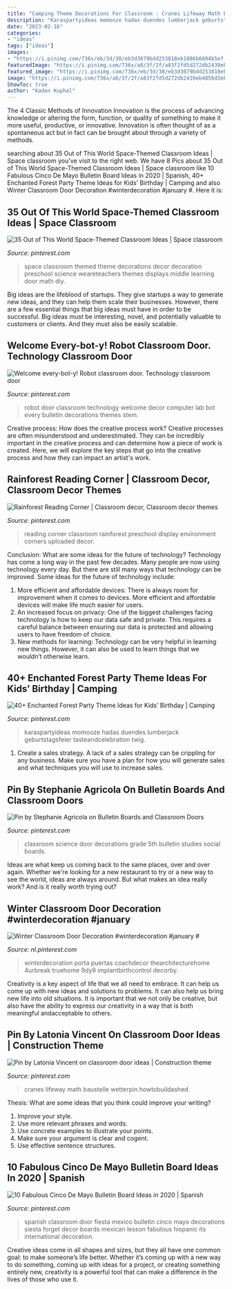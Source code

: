 ```yaml
---
title: "Camping Theme Decorations For Classroom : Cranes Lifeway Math Baustelle Wetterpin Howtobuildashed"
description: "Karaspartyideas momooze hadas duendes lumberjack geburtstagsfeier tasteandcelebration twig"
date: "2023-02-16"
categories:
- "ideas"
tags: ["ideas"]
images:
- "https://i.pinimg.com/736x/eb/3d/30/eb3d3079bdd253818eb1086b6004b5ef.jpg"
featuredImage: "https://i.pinimg.com/736x/a8/3f/2f/a83f2fd5d272db2439eb4856d3ebff64.jpg"
featured_image: "https://i.pinimg.com/736x/eb/3d/30/eb3d3079bdd253818eb1086b6004b5ef.jpg"
image: "https://i.pinimg.com/736x/a8/3f/2f/a83f2fd5d272db2439eb4856d3ebff64.jpg"
ShowToc: true
author: "Kaden Kuphal"
---
```



The 4 Classic Methods of Innovation
Innovation is the process of advancing knowledge or altering the form, function, or quality of something to make it more useful, productive, or innovative. Innovation is often thought of as a spontaneous act but in fact can be brought about through a variety of methods.

	

		
searching about 35 Out of This World Space-Themed Classroom Ideas | Space classroom you've visit to the right web. We have 8 Pics about 35 Out of This World Space-Themed Classroom Ideas | Space classroom like 10 Fabulous Cinco De Mayo Bulletin Board Ideas in 2020 | Spanish, 40+ Enchanted Forest Party Theme Ideas for Kids’ Birthday | Camping and also Winter Classroom Door Decoration #winterdecoration #january #. Here it is:
		
    
## 35 Out Of This World Space-Themed Classroom Ideas | Space Classroom

<img loading=lazy src="https://i.pinimg.com/736x/f3/65/36/f365368b9e7e1352c2df5e0f24b06b15.jpg" onerror="this.onerror=null;this.src='https://tse4.mm.bing.net/th?id=OIP.s9jt_iiwHKtJ2zgNv-p87gHaPj&amp;pid=15.1';" alt="35 Out of This World Space-Themed Classroom Ideas | Space classroom">

_Source: pinterest.com_

>space classroom themed theme decorations decor decoration preschool science weareteachers themes displays middle learning door math diy. 

	

Big ideas are the lifeblood of startups. They give startups a way to generate new ideas, and they can help them scale their businesses. However, there are a few essential things that big ideas must have in order to be successful. Big ideas must be interesting, novel, and potentially valuable to customers or clients. And they must also be easily scalable.

    
## Welcome Every-bot-y! Robot Classroom Door. Technology Classroom Door

<img loading=lazy src="https://i.pinimg.com/736x/96/45/a4/9645a4d65286baa2441bbfb6d19c3eac.jpg" onerror="this.onerror=null;this.src='https://tse2.mm.bing.net/th?id=OIP.0i9PehQ-VKP0yQwti_Aq1AHaJ3&amp;pid=15.1';" alt="Welcome every-bot-y! Robot classroom door. Technology classroom door">

_Source: pinterest.com_

>robot door classroom technology welcome decor computer lab bot every bulletin decorations themes stem. 

	

Creative process: How does the creative process work?
Creative processes are often misunderstood and underestimated. They can be incredibly important in the creative process and can determine how a piece of work is created. Here, we will explore the key steps that go into the creative process and how they can impact an artist's work.

    
## Rainforest Reading Corner | Classroom Decor, Classroom Decor Themes

<img loading=lazy src="https://i.pinimg.com/736x/06/17/35/0617358b7c131b7391652be6e0a2c5ef--classroom-environment-reading-corners.jpg" onerror="this.onerror=null;this.src='https://tse4.mm.bing.net/th?id=OIP.ScgStJAtfB1Pq7nE70shlQHaJ3&amp;pid=15.1';" alt="Rainforest Reading Corner | Classroom decor, Classroom decor themes">

_Source: pinterest.com_

>reading corner classroom rainforest preschool display environment corners uploaded decor. 

	

Conclusion: What are some ideas for the future of technology?
Technology has come a long way in the past few decades. Many people are now using technology every day. But there are still many ways that technology can be improved. Some ideas for the future of technology include: 
1) More efficient and affordable devices: There is always room for improvement when it comes to devices. More efficient and affordable devices will make life much easier for users. 
2) An increased focus on privacy: One of the biggest challenges facing technology is how to keep our data safe and private. This requires a careful balance between ensuring our data is protected and allowing users to have freedom of choice. 
3) New methods for learning: Technology can be very helpful in learning new things. However, it can also be used to learn things that we wouldn’t otherwise learn.

    
## 40+ Enchanted Forest Party Theme Ideas For Kids’ Birthday | Camping

<img loading=lazy src="https://i.pinimg.com/originals/c5/be/17/c5be174b4f09809051fb13e055e9ee69.jpg" onerror="this.onerror=null;this.src='https://tse2.mm.bing.net/th?id=OIP.T0pJBTrRjCMPNnsL55MqfQHaLH&amp;pid=15.1';" alt="40+ Enchanted Forest Party Theme Ideas for Kids’ Birthday | Camping">

_Source: pinterest.com_

>karaspartyideas momooze hadas duendes lumberjack geburtstagsfeier tasteandcelebration twig. 

	

1. Create a sales strategy. A lack of a sales strategy can be crippling for any business. Make sure you have a plan for how you will generate sales and what techniques you will use to increase sales.

    
## Pin By Stephanie Agricola On Bulletin Boards And Classroom Doors

<img loading=lazy src="https://i.pinimg.com/736x/8b/3b/e6/8b3be6a0294657ba59a69e16028bcc7a.jpg" onerror="this.onerror=null;this.src='https://tse1.mm.bing.net/th?id=OIP.mZ6QOoJwVIbgn8b8tNBI-gHaJ3&amp;pid=15.1';" alt="Pin by Stephanie Agricola on Bulletin Boards and Classroom Doors">

_Source: pinterest.com_

>classroom science door decorations grade 5th bulletin studies social boards. 

	

Ideas are what keep us coming back to the same places, over and over again. Whether we're looking for a new restaurant to try or a new way to see the world, ideas are always around. But what makes an idea really work? And is it really worth trying out?

    
## Winter Classroom Door Decoration #winterdecoration #january #

<img loading=lazy src="https://i.pinimg.com/736x/c9/2c/6e/c92c6ed9c6a6be13ac3de91bcf62bc98.jpg" onerror="this.onerror=null;this.src='https://tse4.mm.bing.net/th?id=OIP.MpPOgQ_cBxPdr0e_eYyV4QHaJ6&amp;pid=15.1';" alt="Winter Classroom Door Decoration #winterdecoration #january #">

_Source: nl.pinterest.com_

>winterdecoration porta puertas coachdecor thearchitecturehome 4urbreak truehome 9dy9 implantbirthcontrol decorby. 

	

Creativity is a key aspect of life that we all need to embrace. It can help us come up with new ideas and solutions to problems. It can also help us bring new life into old situations. It is important that we not only be creative, but also have the ability to express our creativity in a way that is both meaningful andacceptable to others.

    
## Pin By Latonia Vincent On Classroom Door Ideas | Construction Theme

<img loading=lazy src="https://i.pinimg.com/736x/eb/3d/30/eb3d3079bdd253818eb1086b6004b5ef.jpg" onerror="this.onerror=null;this.src='https://tse1.mm.bing.net/th?id=OIP.SPI9fpIcoSdxJYRDlCbPsQHaJ4&amp;pid=15.1';" alt="Pin by Latonia Vincent on classroom door ideas | Construction theme">

_Source: pinterest.com_

>cranes lifeway math baustelle wetterpin howtobuildashed. 

	

Thesis: What are some ideas that you think could improve your writing?
1. Improve your style.
2. Use more relevant phrases and words.
3. Use concrete examples to illustrate your points.
4. Make sure your argument is clear and cogent.
5. Use effective sentence structures.

    
## 10 Fabulous Cinco De Mayo Bulletin Board Ideas In 2020 | Spanish

<img loading=lazy src="https://i.pinimg.com/736x/a8/3f/2f/a83f2fd5d272db2439eb4856d3ebff64.jpg" onerror="this.onerror=null;this.src='https://tse1.mm.bing.net/th?id=OIP.EcTyadd5JhackTaw-7urMwHaJ6&amp;pid=15.1';" alt="10 Fabulous Cinco De Mayo Bulletin Board Ideas in 2020 | Spanish">

_Source: pinterest.com_

>spanish classroom door fiesta mexico bulletin cinco mayo decorations siesta forget decor boards mexican lesson fabulous hispanic its international decoration. 

	

Creative ideas come in all shapes and sizes, but they all have one common goal: to make someone’s life better. Whether it’s coming up with a new way to do something, coming up with ideas for a project, or creating something entirely new, creativity is a powerful tool that can make a difference in the lives of those who use it.

